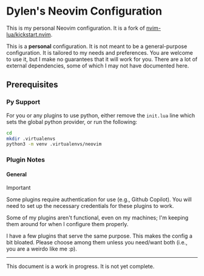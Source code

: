 # Dylen's Neovim Configuration

This is my personal Neovim configuration. It is a fork of [nvim-lua/kickstart.nvim](https://github.com/nvim-lua/kickstart.nvim).

This is a **personal** configuration. It is not meant to be a general-purpose configuration. It is tailored to my needs and preferences. You are welcome to use it, but I make no guarantees that it will work for you. There are a lot of external dependencies, some of which I may not have documented here.

## Prerequisites

### Py Support

For you or any plugins to use python, either remove the `init.lua` line which sets the global python provider, or run the following:

```bash
cd
mkdir .virtualenvs
python3 -m venv .virtualenvs/neovim
```

### Plugin Notes

#### General

> [!important]
> Some plugins require authentication for use (e.g., Github Copilot). You will need to set up the necessary credentials for these plugins to work.

Some of my plugins aren't functional, even on my machines; I'm keeping them around for when I configure them properly.

I have a few plugins that serve the same purpose. This makes the config a bit bloated. Please choose among them unless you need/want both (i.e., you are a weirdo like me :p).

---

This document is a work in progress. It is not yet complete.
